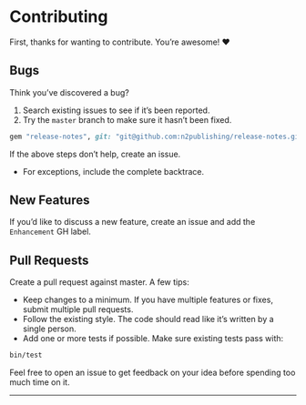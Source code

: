 # Contributing

First, thanks for wanting to contribute. You’re awesome! :heart:

## Bugs

Think you’ve discovered a bug?

1. Search existing issues to see if it’s been reported.
2. Try the `master` branch to make sure it hasn’t been fixed.

```rb
gem "release-notes", git: "git@github.com:n2publishing/release-notes.git"
```

If the above steps don’t help, create an issue.

- For exceptions, include the complete backtrace.

## New Features

If you’d like to discuss a new feature, create an issue and add the `Enhancement` GH label.

## Pull Requests

Create a pull request against master. A few tips:

- Keep changes to a minimum. If you have multiple features or fixes, submit multiple pull requests.
- Follow the existing style. The code should read like it’s written by a single person.
- Add one or more tests if possible. Make sure existing tests pass with:

```sh
bin/test
```

Feel free to open an issue to get feedback on your idea before spending too much time on it.

---
